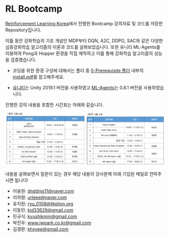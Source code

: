 # RL Bootcamp

[Reinforcement Learning Korea](https://www.facebook.com/groups/ReinforcementLearningKR/)에서 진행한 Bootcamp 강의자료 및 코드를 저장한 Repository입니다.  

이틀 동안 강화학습의 기초 개념인 MDP부터 DQN, A2C, DDPG, SAC와 같은 다양한 심층강화학습 알고리즘의 이론과 코드를 살펴보았습니다. 또한 유니티 ML-Agents를 이용하여 Pong과 Hopper 환경을 직접 제작하고 이를 통해 강화학습 알고리즘의 성능을 검증했습니다. 

- 코딩을 위한 환경 구성에 대해서는 폴더 중 [0-Prerequisite 폴더](https://github.com/reinforcement-learning-kr/rl_bootcamp/tree/master/0-Prerequisite) 내부의 [install.pdf](https://github.com/reinforcement-learning-kr/rl_bootcamp/blob/master/0-Prerequisite/Install.pdf)를 참고해주세요. 

- [유니티](https://unity.com/kr)는 Unity 2019.1 버전을 사용하였고 [ML-Agents](https://github.com/Unity-Technologies/ml-agents)는 0.8.1 버전을 사용하였습니다. 



진행한 강의 내용을 포함한 시간표는 아래와 같습니다. 

![timetable](https://github.com/reinforcement-learning-kr/rl_bootcamp/blob/Q_branch/0-Prerequisite/timetable.png)



내용을 살펴보면서 질문이 있는 경우 해당 내용의 강사분께 아래 기입된 메일로 연락주시면 됩니다! 

- 이웅원: dnddnjs11@naver.com
- 이의령: urleee@naver.com
- 유지원: ryu_0108@likelion.org
- 이동민: kid33629@gmail.com
- 민규식: kyushikmin@gmail.com 
- 박진우: www.jwpark.co.kr@gmail.com
- 김경환: khsyee@gmail.com

